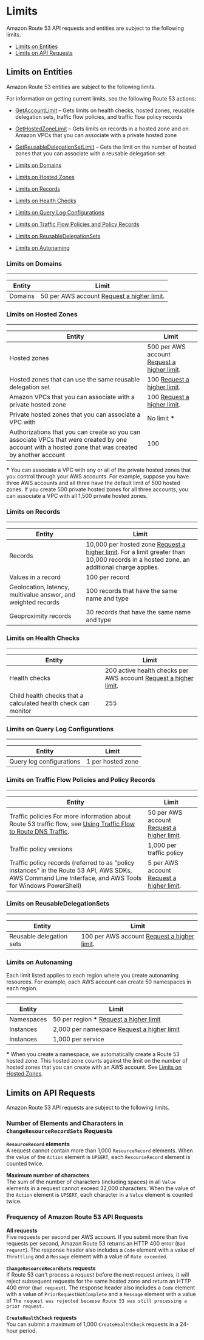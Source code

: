 # Limits<a name="DNSLimitations"></a>

Amazon Route 53 API requests and entities are subject to the following limits\.


+ [Limits on Entities](#limits-api-entities)
+ [Limits on API Requests](#limits-api-requests)

## Limits on Entities<a name="limits-api-entities"></a>

Amazon Route 53 entities are subject to the following limits\.

For information on getting current limits, see the following Route 53 actions:

+ [GetAccountLimit](http://docs.aws.amazon.com/Route53/latest/APIReference/API_GetAccountLimit.html) – Gets limits on health checks, hosted zones, reusable delegation sets, traffic flow policies, and traffic flow policy records

+ [GetHostedZoneLimit](http://docs.aws.amazon.com/Route53/latest/APIReference/API_GetHostedZoneLimit.html) – Gets limits on records in a hosted zone and on Amazon VPCs that you can associate with a private hosted zone

+ [GetReusableDelegationSetLimit](http://docs.aws.amazon.com/Route53/latest/APIReference/API_GetReusableDelegationSetLimit.html) – Gets the limit on the number of hosted zones that you can associate with a reusable delegation set


+ [Limits on Domains](#limits-api-entities-domains)
+ [Limits on Hosted Zones](#limits-api-entities-hosted-zones)
+ [Limits on Records](#limits-api-entities-records)
+ [Limits on Health Checks](#limits-api-entities-health-checks)
+ [Limits on Query Log Configurations](#limits-api-entities-query-log-configs)
+ [Limits on Traffic Flow Policies and Policy Records](#limits-api-entities-traffic-flow)
+ [Limits on ReusableDelegationSets](#limits-api-entities-reusable-delegation-sets)
+ [Limits on Autonaming](#limits-api-entities-autonaming)

### Limits on Domains<a name="limits-api-entities-domains"></a>


****  

| Entity | Limit | 
| --- | --- | 
| Domains | 50 per AWS account [Request a higher limit](https://console.aws.amazon.com/support/home#/case/create?issueType=service-limit-increase&limitType=service-code-route53)\. | 

### Limits on Hosted Zones<a name="limits-api-entities-hosted-zones"></a>


****  

| Entity | Limit | 
| --- | --- | 
| Hosted zones | 500 per AWS account [Request a higher limit](https://console.aws.amazon.com/support/home#/case/create?issueType=service-limit-increase&limitType=service-code-route53)\. | 
| Hosted zones that can use the same reusable delegation set  | 100 [Request a higher limit](https://console.aws.amazon.com/support/home#/case/create?issueType=service-limit-increase&limitType=service-code-route53)\. | 
| Amazon VPCs that you can associate with a private hosted zone | 100 [Request a higher limit](https://console.aws.amazon.com/support/home#/case/create?issueType=service-limit-increase&limitType=service-code-route53)\. | 
| Private hosted zones that you can associate a VPC with | No limit **\*** | 
| Authorizations that you can create so you can associate VPCs that were created by one account with a hosted zone that was created by another account | 100 | 

**\*** You can associate a VPC with any or all of the private hosted zones that you control through your AWS accounts\. For example, suppose you have three AWS accounts and all three have the default limit of 500 hosted zones\. If you create 500 private hosted zones for all three accounts, you can associate a VPC with all 1,500 private hosted zones\.

### Limits on Records<a name="limits-api-entities-records"></a>


****  

| Entity | Limit | 
| --- | --- | 
| Records | 10,000 per hosted zone [Request a higher limit](https://console.aws.amazon.com/support/home#/case/create?issueType=service-limit-increase&limitType=service-code-route53)\. For a limit greater than 10,000 records in a hosted zone, an additional charge applies\.  | 
| Values in a record | 100 per record | 
| Geolocation, latency, multivalue answer, and weighted records | 100 records that have the same name and type | 
| Geoproximity records | 30 records that have the same name and type | 

### Limits on Health Checks<a name="limits-api-entities-health-checks"></a>


****  

| Entity | Limit | 
| --- | --- | 
| Health checks | 200 active health checks per AWS account [Request a higher limit](https://console.aws.amazon.com/support/home#/case/create?issueType=service-limit-increase&limitType=service-code-route53)\. | 
| Child health checks that a calculated health check can monitor | 255 | 

### Limits on Query Log Configurations<a name="limits-api-entities-query-log-configs"></a>


****  

| Entity | Limit | 
| --- | --- | 
| Query log configurations | 1 per hosted zone | 

### Limits on Traffic Flow Policies and Policy Records<a name="limits-api-entities-traffic-flow"></a>


****  

| Entity | Limit | 
| --- | --- | 
| Traffic policies For more information about Route 53 traffic flow, see [Using Traffic Flow to Route DNS Traffic](traffic-flow.md)\. | 50 per AWS account [Request a higher limit](https://console.aws.amazon.com/support/home#/case/create?issueType=service-limit-increase&limitType=service-code-route53)\. | 
| Traffic policy versions | 1,000 per traffic policy | 
| Traffic policy records \(referred to as "policy instances" in the Route 53 API, AWS SDKs, AWS Command Line Interface, and AWS Tools for Windows PowerShell\) | 5 per AWS account [Request a higher limit](https://console.aws.amazon.com/support/home#/case/create?issueType=service-limit-increase&limitType=service-code-route53)\. | 

### Limits on ReusableDelegationSets<a name="limits-api-entities-reusable-delegation-sets"></a>


****  

| Entity | Limit | 
| --- | --- | 
| Reusable delegation sets | 100 per AWS account [Request a higher limit](https://console.aws.amazon.com/support/home#/case/create?issueType=service-limit-increase&limitType=service-code-route53)\. | 

### Limits on Autonaming<a name="limits-api-entities-autonaming"></a>

Each limit listed applies to each region where you create autonaming resources\. For example, each AWS account can create 50 namespaces in each region\.


****  

| Entity | Limit | 
| --- | --- | 
| Namespaces | 50 per region **\*** [Request a higher limit](https://console.aws.amazon.com/support/home?region=us-west-2#/case/create?issueType=service-limit-increase)  | 
| Instances | 2,000 per namespace [Request a higher limit](https://console.aws.amazon.com/support/home?region=us-west-2#/case/create?issueType=service-limit-increase)  | 
| Instances | 1,000 per service | 

**\*** When you create a namespace, we automatically create a Route 53 hosted zone\. This hosted zone counts against the limit on the number of hosted zones that you can create with an AWS account\. See [Limits on Hosted Zones](#limits-api-entities-hosted-zones)\.

## Limits on API Requests<a name="limits-api-requests"></a>

Amazon Route 53 API requests are subject to the following limits\.

### Number of Elements and Characters in `ChangeResourceRecordSets` Requests<a name="limits-api-requests-changeresourcerecordsets"></a>

**`ResourceRecord` elements**  
A request cannot contain more than 1,000 `ResourceRecord` elements\. When the value of the `Action` element is `UPSERT`, each `ResourceRecord` element is counted twice\.

**Maximum number of characters**  
The sum of the number of characters \(including spaces\) in all `Value` elements in a request cannot exceed 32,000 characters\. When the value of the `Action` element is `UPSERT`, each character in a `Value` element is counted twice\.

### Frequency of Amazon Route 53 API Requests<a name="limits-api-requests-route-53"></a>

**All requests**  
Five requests per second per AWS account\. If you submit more than five requests per second, Amazon Route 53 returns an HTTP 400 error \(`Bad request`\)\. The response header also includes a `Code` element with a value of `Throttling` and a `Message` element with a value of `Rate exceeded`\.

**`ChangeResourceRecordSets` requests**  
If Route 53 can't process a request before the next request arrives, it will reject subsequent requests for the same hosted zone and return an HTTP 400 error \(`Bad request`\)\. The response header also includes a `Code` element with a value of `PriorRequestNotComplete` and a `Message` element with a value of `The request was rejected because Route 53 was still processing a prior request.`

**`CreateHealthCheck` requests**  
You can submit a maximum of 1,000 `CreateHealthCheck` requests in a 24\-hour period\.
